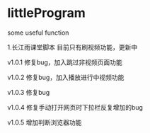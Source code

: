 # littleProgram
some useful function

1.长江雨课堂脚本
  目前只有刷视频功能，更新中
  
  v1.0.1 修复bug，加入跳过非视频页面功能
  
  v1.0.2 修复bug，加入播放进行中视频功能

  v1.0.3 修复bug

  v1.0.4 修复手动打开网页时下拉栏反复增加的bug
  
  v1.0.5 增加判断浏览器功能
